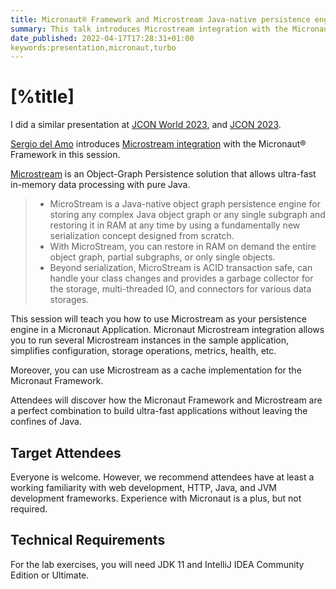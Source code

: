 ```yaml
---
title: Micronaut® Framework and Microstream Java-native persistence engine
summary: This talk introduces Microstream integration with the Micronaut Framework.
date_published: 2022-04-17T17:28:31+01:00
keywords:presentation,micronaut,turbo
---
```


# [%title]

I did a similar presentation at
[JCON World 2023](/blog/jconworld-2023-micronaut-eclipsestore.html), and
[JCON 2023](/blog/jcon-2023-micronaut-and-microstream.html).

[Sergio del Amo](https://sergiodelamo.com) introduces [Microstream integration](https://micronaut-projects.github.io/micronaut-microstream/snapshot/guide/) with the Micronaut® Framework in this session.

[Microstream](https://microstream.one) is an Object-Graph Persistence solution that allows ultra-fast in-memory data processing with pure Java.

> - MicroStream is a Java-native object graph persistence engine for storing any complex Java object graph or any single subgraph and restoring it in RAM at any time by using a fundamentally new serialization concept designed from scratch. 
> - With MicroStream, you can restore in RAM on demand the entire object graph, partial subgraphs, or only single objects.
> - Beyond serialization, MicroStream is ACID transaction safe, can handle your class changes and provides a garbage collector for the storage, multi-threaded IO, and connectors for various data storages.

This session will teach you how to use Microstream as your persistence engine in a Micronaut Application. Micronaut Microstream integration allows you to run several Microstream instances in the sample application, simplifies configuration, storage operations, metrics, health, etc.

Moreover, you can use Microstream as a cache implementation for the Micronaut Framework. 

Attendees will discover how the Micronaut Framework and Microstream are a perfect combination to build ultra-fast applications without leaving the confines of Java.

## Target Attendees

Everyone is welcome. However, we recommend attendees have at least a working familiarity with web development, HTTP, Java, and JVM development frameworks. Experience with Micronaut is a plus, but not required.

## Technical Requirements

For the lab exercises, you will need JDK 11 and IntelliJ IDEA Community Edition or Ultimate.